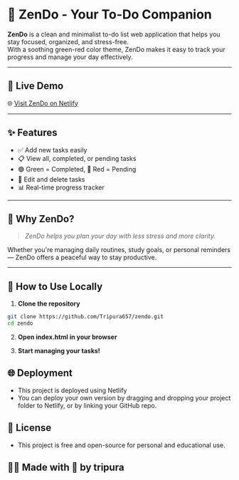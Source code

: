 # 🌿 ZenDo - Your To-Do Companion

**ZenDo** is a clean and minimalist to-do list web application that helps you stay focused, organized, and stress-free.  
With a soothing green-red color theme, ZenDo makes it easy to track your progress and manage your day effectively.

---

## 🔗 Live Demo

🌐 [Visit ZenDo on Netlify](https://sage-rabanadas-2b9aca.netlify.app/)  


---

## ✨ Features

- ✅ Add new tasks easily
- 📋 View all, completed, or pending tasks
- 🟢 Green = Completed, 🔴 Red = Pending
- 📝 Edit and delete tasks
- 📊 Real-time progress tracker

---

## 🧘 Why ZenDo?

> _ZenDo helps you plan your day with less stress and more clarity._

Whether you're managing daily routines, study goals, or personal reminders — ZenDo offers a peaceful way to stay productive.

---

## 🚀 How to Use Locally

1. **Clone the repository**
```bash
git clone https://github.com/Tripura657/zendo.git
cd zendo
```
2. **Open index.html in your browser**

3. **Start managing your tasks!**

## 🌐 Deployment
- This project is deployed using Netlify
- You can deploy your own version by dragging and dropping your project folder to Netlify, or by linking your GitHub repo.
## 📜 License
- This project is free and open-source for personal and educational use.
## 🙋‍♀️ Made with 💚 by tripura 
